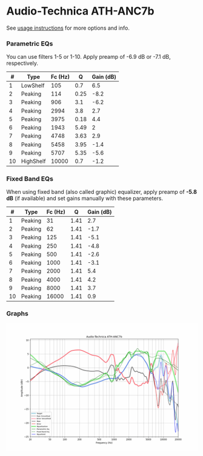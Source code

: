 # Audio-Technica ATH-ANC7b
See [usage instructions](https://github.com/jaakkopasanen/AutoEq#usage) for more options and info.

### Parametric EQs
You can use filters 1-5 or 1-10. Apply preamp of -6.9 dB or -7.1 dB, respectively.

|   # | Type      |   Fc (Hz) |    Q |   Gain (dB) |
|-----|-----------|-----------|------|-------------|
|   1 | LowShelf  |       105 | 0.7  |         6.5 |
|   2 | Peaking   |       114 | 0.25 |        -8.2 |
|   3 | Peaking   |       906 | 3.1  |        -6.2 |
|   4 | Peaking   |      2994 | 3.8  |         2.7 |
|   5 | Peaking   |      3975 | 0.18 |         4.4 |
|   6 | Peaking   |      1943 | 5.49 |         2   |
|   7 | Peaking   |      4748 | 3.63 |         2.9 |
|   8 | Peaking   |      5458 | 3.95 |        -1.4 |
|   9 | Peaking   |      5707 | 5.35 |        -5.6 |
|  10 | HighShelf |     10000 | 0.7  |        -1.2 |

### Fixed Band EQs
When using fixed band (also called graphic) equalizer, apply preamp of **-5.8 dB** (if available) and set gains manually with these parameters.

|   # | Type    |   Fc (Hz) |    Q |   Gain (dB) |
|-----|---------|-----------|------|-------------|
|   1 | Peaking |        31 | 1.41 |         2.7 |
|   2 | Peaking |        62 | 1.41 |        -1.7 |
|   3 | Peaking |       125 | 1.41 |        -5.1 |
|   4 | Peaking |       250 | 1.41 |        -4.8 |
|   5 | Peaking |       500 | 1.41 |        -2.6 |
|   6 | Peaking |      1000 | 1.41 |        -3.1 |
|   7 | Peaking |      2000 | 1.41 |         5.4 |
|   8 | Peaking |      4000 | 1.41 |         4.2 |
|   9 | Peaking |      8000 | 1.41 |         3.7 |
|  10 | Peaking |     16000 | 1.41 |         0.9 |

### Graphs
![](./Audio-Technica%20ATH-ANC7b.png)
